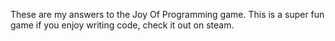 These are my answers to the Joy Of Programming game. This is a super fun game if you enjoy writing code, check it out on steam.
